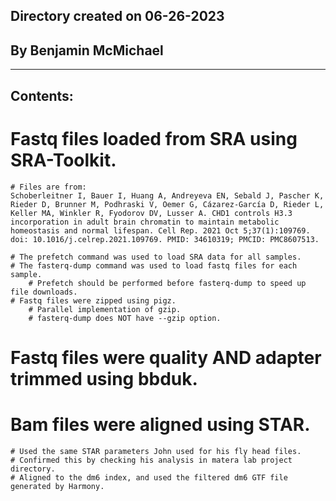 ## Directory created on 06-26-2023
## By Benjamin McMichael

------------------------------------------------------------------------------------------------------------------
## Contents:

# Fastq files loaded from SRA using SRA-Toolkit.
	# Files are from:
	Schoberleitner I, Bauer I, Huang A, Andreyeva EN, Sebald J, Pascher K, Rieder D, Brunner M, Podhraski V, Oemer G, Cázarez-García D, Rieder L, Keller MA, Winkler R, Fyodorov DV, Lusser A. CHD1 controls H3.3 incorporation in adult brain chromatin to maintain metabolic homeostasis and normal lifespan. Cell Rep. 2021 Oct 5;37(1):109769. doi: 10.1016/j.celrep.2021.109769. PMID: 34610319; PMCID: PMC8607513.

	# The prefetch command was used to load SRA data for all samples.
	# The fasterq-dump command was used to load fastq files for each sample.
		# Prefetch should be performed before fasterq-dump to speed up file downloads.
	# Fastq files were zipped using pigz.
		# Parallel implementation of gzip.
		# fasterq-dump does NOT have --gzip option.

# Fastq files were quality AND adapter trimmed using bbduk.

# Bam files were aligned using STAR.
	# Used the same STAR parameters John used for his fly head files.
	# Confirmed this by checking his analysis in matera lab project directory.
	# Aligned to the dm6 index, and used the filtered dm6 GTF file generated by Harmony. 
